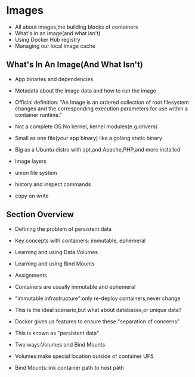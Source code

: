 # Images
- All about images,the building blocks of containers
- What's in an image(and what isn't)
- Using Docker Hub registry
- Managing our local image cache

## What's In An Image(And What Isn't)
- App binaries and dependencies
- Metadata about the image data and how to run the image
- Official definition: "An Image is an ordered collection of root filesystem<br>
changes and the corresponding execution parameters for use within a container runtime."
- Not a complete OS.No kernel, kernel modules(e.g.drivers)
- Small as one file(your app binary) like a golang static binary
- Big as a Ubuntu distro with apt,and Apache,PHP,and more installed

- Image layers
- union file system
- history and inspect commands
- copy on write

## Section Overview

- Defining the problem of persistent data
- Key concepts with containers: immutable, ephemeral
- Learning and using Data Volumes
- Learning and using Bind Mounts
- Assignments

- Containers are usually immutable and ephemeral
- "immutable infrastructure":only re-deploy containers,never change
- This is the ideal scenario,but what about databases,or unique data?
- Docker gives us features to ensure these "separation of concerns"
- This is known as "persistent data"
- Two ways:Volumes and Bind Mounts
- Volumes:make special location outside of container UFS
- Bind Mounts:link container path to host path


